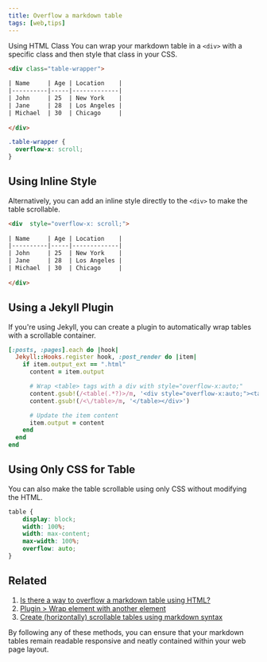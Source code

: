 ```yaml
---
title: Overflow a markdown table 
tags: [web,tips]
---
```

 
Using HTML Class
You can wrap your markdown table in a `<div>` with a specific class and then style that class in your CSS.

```html
<div class="table-wrapper">
    
| Name     | Age | Location    |
|----------|-----|-------------|
| John     | 25  | New York    |
| Jane     | 28  | Los Angeles |
| Michael  | 30  | Chicago     |
    
</div>
```

```css
.table-wrapper {
  overflow-x: scroll;
}
```

## Using Inline Style
Alternatively, you can add an inline style directly to the `<div>` to make the table scrollable. 


```html
<div  style="overflow-x: scroll;">
    
| Name     | Age | Location    |
|----------|-----|-------------|
| John     | 25  | New York    |
| Jane     | 28  | Los Angeles |
| Michael  | 30  | Chicago     |
    
</div>
```

## Using a Jekyll Plugin
If you're using Jekyll, you can create a plugin to automatically wrap tables with a scrollable container.

```rb
[:posts, :pages].each do |hook|
  Jekyll::Hooks.register hook, :post_render do |item|
    if item.output_ext == ".html"
      content = item.output

      # Wrap <table> tags with a div with style="overflow-x:auto;"
      content.gsub!(/<table(.*?)>/m, '<div style="overflow-x:auto;"><table\1>')
      content.gsub!(/<\/table>/m, '</table></div>')

      # Update the item content
      item.output = content
    end
  end
end
```


## Using Only CSS for Table
You can also make the table scrollable using only CSS without modifying the HTML.


```css
table {
    display: block;
    width: 100%;
    width: max-content;
    max-width: 100%;
    overflow: auto;
}
```


## Related

1. [Is there a way to overflow a markdown table using HTML?](https://stackoverflow.com/questions/41076390/is-there-a-way-to-overflow-a-markdown-table-using-html)
3. [Plugin > Wrap element with another element](https://talk.jekyllrb.com/t/plugin-wrap-element-with-another-element/8737)
2. [Create (horizontally) scrollable tables using markdown syntax](https://talk.jekyllrb.com/t/create-horizontally-scrollable-tables-using-markdown-syntax/6805)

By following any of these methods, you can ensure that your markdown tables remain readable responsive and neatly contained within your web page layout.